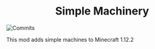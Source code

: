 <h1 align="center">Simple Machinery</h1>

![Commits](https://img.shields.io/github/commit-activity/m/Redfire75369/Simple-Machinery)

This mod adds simple machines to Minecraft 1.12.2
